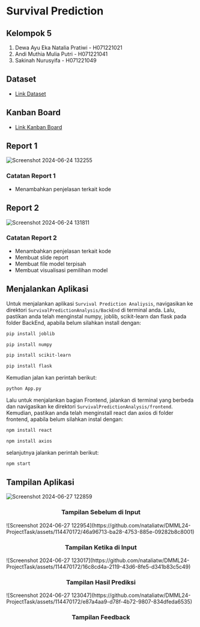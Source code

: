 # Survival Prediction

## Kelompok 5
1. Dewa Ayu Eka Natalia Pratiwi - H071221021
2. Andi Muthia Mulia Putri - H071221041
3. Sakinah Nurusyifa - H071221049

## Dataset
- [Link Dataset](https://www.kaggle.com/competitions/titanic)

## Kanban Board
- [Link Kanban Board](https://www.notion.so/b9de2ec103b94a48a89514f2bcbbcc39?v=c6e92543a24246fd886fd907986f2443&pvs=4)

## Report 1
![Screenshot 2024-06-24 132255](https://github.com/nataliatw/DMML24-ProjectTask/assets/114470172/eb0e6e8b-ed87-46c7-8a6d-ab04a8e87aee)
### Catatan Report 1
* Menambahkan penjelasan terkait kode

## Report 2
![Screenshot 2024-06-24 131811](https://github.com/nataliatw/DMML24-ProjectTask/assets/114470172/e518f519-e75a-4d09-b717-8c8464cfa316)
### Catatan Report 2
* Menambahkan penjelasan terkait kode
* Membuat slide report
* Membuat file model terpisah
* Membuat visualisasi pemilihan model

## Menjalankan Aplikasi
Untuk menjalankan aplikasi `Survival Prediction Analiysis`, navigasikan ke direktori `SurvivalPredictionAnalysis/BackEnd` di terminal anda. Lalu, pastikan anda telah menginstal numpy, joblib, scikit-learn dan flask pada folder BackEnd, apabila belum silahkan install dengan:
```bash
pip install joblib
```
```bash
pip install numpy
```
```bash
pip install scikit-learn
```
```bash
pip install flask
```
Kemudian jalan kan perintah berikut:
```bash
python App.py
```

Lalu untuk menjalankan bagian Frontend, jalankan di terminal yang berbeda dan navigasikan ke direktori `SurvivalPredictionAnalysis/frontend`. Kemudian, pastikan anda telah menginstall react dan axios di folder frontend, apabila belum silahkan instal dengan:
```bash
npm install react
```
```bash
npm install axios
```
selanjutnya jalankan perintah berikut:
```bash
npm start
```

## Tampilan Aplikasi
![Screenshot 2024-06-27 122859](https://github.com/nataliatw/DMML24-ProjectTask/assets/114470172/9cb0b65d-9afb-48d7-9523-2fc21a64bc83)
<h3 align="center">Tampilan Sebelum di Input</h3>
![Screenshot 2024-06-27 122954](https://github.com/nataliatw/DMML24-ProjectTask/assets/114470172/46a96713-ba28-4753-885e-09282b8c8001)
<h3 align="center">Tampilan Ketika di Input</h3>
![Screenshot 2024-06-27 123017](https://github.com/nataliatw/DMML24-ProjectTask/assets/114470172/16c8cd4a-2119-43d6-8fe5-d341b83c5c49)
<h3 align="center">Tampilan Hasil Prediksi</h3>
![Screenshot 2024-06-27 123047](https://github.com/nataliatw/DMML24-ProjectTask/assets/114470172/e87a4aa9-d78f-4b72-9807-834dfeda6535)
<h3 align="center">Tampilan Feedback</h3>
